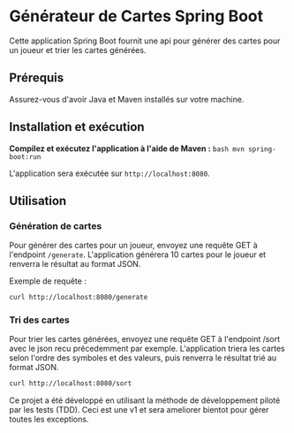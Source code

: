 # Générateur de Cartes Spring Boot

Cette application Spring Boot fournit une api pour générer des cartes pour un joueur et trier les cartes générées.

## Prérequis

Assurez-vous d'avoir Java et Maven installés sur votre machine.

## Installation et exécution

**Compilez et exécutez l'application à l'aide de Maven :**
    ```bash
    mvn spring-boot:run
    ```

L'application sera exécutée sur `http://localhost:8080`.

## Utilisation

### Génération de cartes

Pour générer des cartes pour un joueur, envoyez une requête GET à l'endpoint `/generate`. L'application générera 10 cartes pour le joueur et renverra le résultat au format JSON.

Exemple de requête :

```bash
curl http://localhost:8080/generate
 ```

### Tri des cartes
Pour trier les cartes générées, envoyez une requête GET à l'endpoint /sort avec le json recu précedemment par exemple. L'application triera les cartes selon l'ordre des symboles et des valeurs, puis renverra le résultat trié au format JSON.

```bash
curl http://localhost:8080/sort
 ```

Ce projet a été développé en utilisant la méthode de développement piloté par les tests (TDD).
Ceci est une v1 et sera ameliorer bientot pour gérer toutes les exceptions.